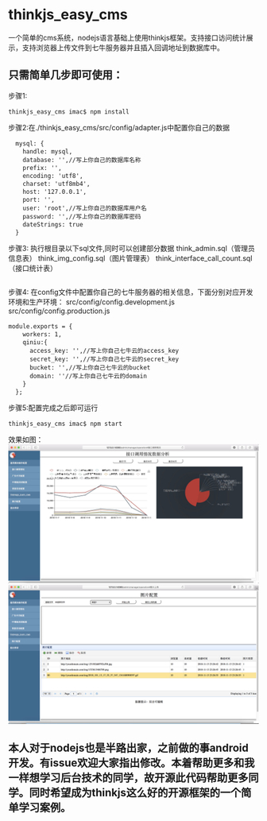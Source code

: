 # thinkjs_easy_cms
一个简单的cms系统，nodejs语言基础上使用thinkjs框架。支持接口访问统计展示，支持浏览器上传文件到七牛服务器并且插入回调地址到数据库中。
## 只需简单几步即可使用：
步骤1:

```
thinkjs_easy_cms imac$ npm install
```

步骤2:在./thinkjs_easy_cms/src/config/adapter.js中配置你自己的数据

```
  mysql: {
    handle: mysql,
    database: '',//写上你自己的数据库名称
    prefix: '',
    encoding: 'utf8',
    charset: 'utf8mb4',
    host: '127.0.0.1',
    port: '',
    user: 'root',//写上你自己的数据库用户名
    password: '',//写上你自己的数据库密码
    dateStrings: true
  }
```
步骤3:
执行根目录以下sql文件,同时可以创建部分数据
think_admin.sql（管理员信息表）
think_img_config.sql（图片管理表）
think_interface_call_count.sql（接口统计表）
```
```
步骤4:
在config文件中配置你自己的七牛服务器的相关信息，下面分别对应开发环境和生产环境：
src/config/config.development.js
src/config/config.production.js
```
module.exports = {
    workers: 1,
    qiniu:{
      access_key: '',//写上你自己七牛云的access_key
      secret_key: '',//写上你自己七牛云的secret_key
      bucket: '',//写上你自己七牛云的bucket
      domain: ''//写上你自己七牛云的domain   
    }
  };
```
步骤5:配置完成之后即可运行

```
thinkjs_easy_cms imac$ npm start
```

效果如图：
 ![Alt](https://github.com/basillee/thinkjs_easy_cms/blob/master/接口统计展示.jpg)
 ![Alt](https://github.com/basillee/thinkjs_easy_cms/blob/master/七牛云图片上传同时写入到数据库中.png)
 
## 本人对于nodejs也是半路出家，之前做的事android开发。有issue欢迎大家指出修改。本着帮助更多和我一样想学习后台技术的同学，故开源此代码帮助更多同学。同时希望成为thinkjs这么好的开源框架的一个简单学习案例。
 
 

